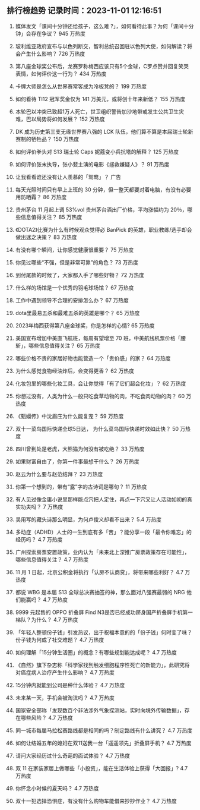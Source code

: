 
## 排行榜趋势 记录时间：2023-11-01 12:16:51
  
  1. 媒体发文「课间十分钟还给孩子，这么难 ?」，如何看待此事？为何「课间十分钟」会存在争议？ 945 万热度
    
  2. 玻利维亚政府宣布与以色列断交，智利总统召回驻以色列大使，如何解读？将会产生什么影响？ 726 万热度
    
  3. 第八座金球奖公布后，龙赛罗称梅西应该只有5个金球，C罗点赞并回复笑哭表情，如何评价这一行为？ 434 万热度
    
  4. 卡牌大师是怎么从世界赛常客成为冷板凳的？ 199 万热度
    
  5. 如何看待 TI12 冠军奖金仅为 141 万美元，或将创十年来新低？ 155 万热度
    
  6. 本轮巴以冲突已致超1万人死亡，世卫组织警告加沙地带或发生公共卫生灾难，巴以局势将如何发展？ 152 万热度
    
  7. DK 成为历史第三支无缘世界赛八强的 LCK 队伍，他们算不算是本届瑞士轮新赛制的牺牲品？ 150 万热度
    
  8. 如何评价拳头对 S13 瑞士轮 Caps 妮蔻变小兵抗塔的解释？ 125 万热度
    
  9. 如何评价张末执导，张小斐主演的电影《拯救嫌疑人》？ 91 万热度
    
  10. 让我看看谁还没有让人羡慕的「鸳鸯」？ 广告
    
  11. 每天光照时间只有早上上班的 30 分钟，但一整天都要对着电脑，有没有必要用防晒霜？ 86 万热度
    
  12. 贵州茅台 11 月起上调 53%vol 贵州茅台酒出厂价格，平均涨幅约为 20％，哪些信息值得关注？ 85 万热度
    
  13. 《DOTA2》比赛为什么有时候观众觉得必 BanPick 的英雄，职业教练/选手却会做出迷之决策？ 83 万热度
    
  14. 有没有哪个瞬间，让你感觉健康很重要？ 75 万热度
    
  15. 你见过哪些“不强，但是非常可靠”的角色？ 73 万热度
    
  16. 到付尾款的时候了，大家都入手了哪些好物？ 72 万热度
    
  17. 什么样的场馆是一个优秀的羽毛球场馆？ 67 万热度
    
  18. 工作中遇到领导不合理的安排怎么办？ 67 万热度
    
  19. dota里最易五杀和最难五杀的英雄是哪个？ 65 万热度
    
  20. 2023年梅西获得第八座金球奖，你是怎样的心情? 65 万热度
    
  21. 美国宣布增加中美直飞航班，每周有望增至 70 班，中美航线机票价格「腰斩」，哪些信息值得关注？ 65 万热度
    
  22. 哪些价格不贵的家居好物也能营造一个「贵价感」的家？ 64 万热度
    
  23. 为什么感觉食物经油炸后，会变得更香？ 62 万热度
    
  24. 化妆包里的哪些化妆工具，会让你觉得「有了它们超会化妆」？ 62 万热度
    
  25. 你想过没有，人类为什么一般只吃食草动物的肉，不吃食肉动物的肉？ 60 万热度
    
  26. 《甄嬛传》中沈眉庄为什么能复宠？ 59 万热度
    
  27. 双十一菜鸟国际快递全球5日达， 为什么菜鸟国际快递时效如此快？ 50 万热度
    
  28. 四川曾到处是老虎，大熊猫为何没有被吃绝？ 33 万热度
    
  29. 如果财富自由了，你第一件事最想干什么？ 26 万热度
    
  30. 赵云为什么要与赵范结拜？ 23 万热度
    
  31. 你第一个想到的，带有“露”字的古诗词是哪句？ 11 万热度
    
  32. 有人见过像金庸小说里那样能点穴把人定住，再点一下穴又让人活动如初的真实功夫吗？ 7 万热度
    
  33. 吴用写的藏头诗那么明显，为何卢俊义却看不出来？ 5.4 万热度
    
  34. 多动症（ADHD）人士的一生到底有多「苦」？能分享一段「最令你难忘」的经历吗？ 4.7 万热度
    
  35. 广州探索房票安置政策，业内认为「未来北上深推广房票政策存在可能性」，哪些信息值得关注？ 4.7 万热度
    
  36. 11 月 1 日起，北京公积金将执行「认房不认商贷」，将带来哪些利好？ 4.7 万热度
    
  37. 都说 WBG 是本届 S13 全球总决赛抽签的神，那么面对八强赛最弱的 NRG 他们能赢吗？ 4.7 万热度
    
  38. 9999 元起售的 OPPO 折叠屏 Find N3是否已经成功跻⾝国产折叠屏⼿机第⼀梯队？为什么？ 4.7 万热度
    
  39. 「年轻人整顿份子钱」引发热议，出于祝福本意的的「份子钱」何时变了味？份子钱为何成了社交难题？ 4.7 万热度
    
  40. 如何理解「15分钟生活圈」的概念？有哪些规划能达成呢？ 4.7 万热度
    
  41. 《自然》旗下杂志称「科学家找到触发细胞程序性死亡的新能力」，此研究将对癌症病人治疗产生什么影响？ 4.7 万热度
    
  42. 15分钟内就能到公司是种什么体验？ 4.7 万热度
    
  43. 未来某一天，手机会被淘汰吗？ 4.7 万热度
    
  44. 国家安全部称「发现数百个非法涉外气象探测站，实时向境外传输数据」，存在哪些风险？ 4.7 万热度
    
  45. 同一城市每届马拉松赛路线都是相同的吗？制定路线有什么讲究？ 4.7 万热度
    
  46. 如何让结婚五年的媳妇在双11送我一台「遥遥领先」折叠屏手机？ 4.7 万热度
    
  47. 请问大家经历过什么奇葩的面试体验？ 4.7 万热度
    
  48. 双 11 在家装家居上做哪些「小投资」，能在生活体验上获得「大回报」? 4.7 万热度
    
  49. 你怀念小时候的夏天吗？ 4.7 万热度
    
  50. 双十一犯选择恐惧症，有没有什么购物车能借来抄抄作业？ 4.7 万热度
    